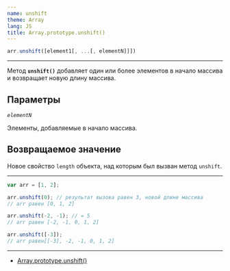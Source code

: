 ```yaml
---
name: unshift
theme: Array
lang: JS
title: Array.prototype.unshift()
---
```


```js
arr.unshift([element1[, ...[, elementN]]])
```

---

Метод **`unshift()`** добавляет один или более элементов в начало массива и возвращает новую длину массива.

## Параметры

_`elementN`_<br />

Элементы, добавляемые в начало массива.

## Возвращаемое значение

Новое свойство `length` объекта, над которым был вызван метод `unshift`.

---

```js
var arr = [1, 2];

arr.unshift(0); // результат вызова равен 3, новой длине массива
// arr равен [0, 1, 2]

arr.unshift(-2, -1); // = 5
// arr равен [-2, -1, 0, 1, 2]

arr.unshift([-3]);
// arr равен[[-3], -2, -1, 0, 1, 2]
```

---

- [Array.prototype.unshift()](https://developer.mozilla.org/ru/docs/Web/JavaScript/Reference/Global_Objects/Array/unshift)
